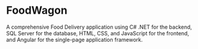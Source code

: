 # FoodWagon
A comprehensive Food Delivery application using C# .NET for the backend, SQL Server for the database, HTML, CSS, and JavaScript for the frontend, and Angular for the single-page application framework.
